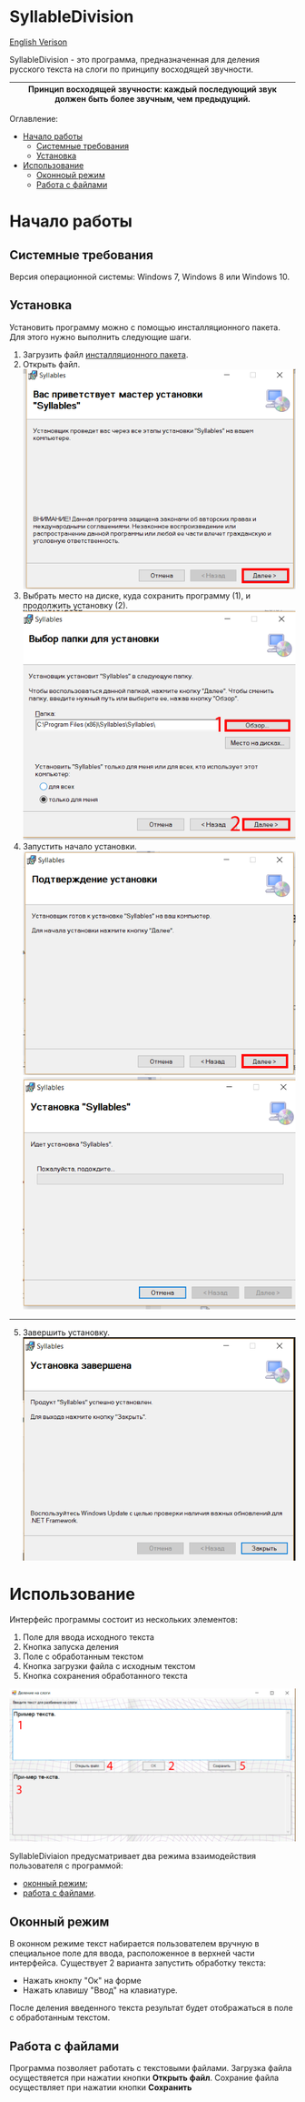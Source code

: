 # SyllableDivision

[English Verison](https://github.com/GurovaAnya/SyllableDivision/blob/master/README-en.md)

SyllableDivision - это программа, предназначенная для деления русского текста на слоги по принципу восходящей звучности.

| **Принцип восходящей звучности**: каждый последующий звук должен быть более звучным, чем предыдущий.|
|---|



Оглавление:
- [Начало работы](#начало-работы)
	- [Системные требования](#системные-требования)
	- [Установка](#установка)
- [Использование](#использование)
	- [Оконноый режим](#оконный-режим)
	- [Работа с файлами](#работа-с-файлами)
# Начало работы
## Системные требования
Версия операционной системы: Windows 7, Windows 8 или Windows 10.
## Установка
Установить программу можно с помощью инсталляционного пакета. Для этого нужно выполнить следующие шаги.
1. Загрузить файл [инсталляционного пакета](https://github.com/GurovaAnya/SyllableDivision/blob/master/SyllablesSetup.msi).
2. Открыть файл.
![Image](https://github.com/GurovaAnya/SyllableDivision/blob/master/images/installation1.png)
3. Выбрать место на диске, куда сохранить программу (1), и продолжить установку (2).
![Image](https://github.com/GurovaAnya/SyllableDivision/blob/master/images/installation2.png)
4. Запустить начало установки.
![Image](https://github.com/GurovaAnya/SyllableDivision/blob/master/images/installation3.png) ![Image](https://github.com/GurovaAnya/SyllableDivision/blob/master/images/installation4.png)
---
5. Завершить установку.
![Image](https://github.com/GurovaAnya/SyllableDivision/blob/master/images/installation5.png)
# Использование
Интерфейс программы состоит из нескольких элементов:
1. Поле для ввода исходного текста
2. Кнопка запуска деления
3. Поле с обработанным текстом
4. Кнопка загрузки файла с исходным текстом
5. Кнопка сохранения обработанного текста

![alt text](https://github.com/GurovaAnya/SyllableDivision/blob/master/images/window-mode.png "Оконный режим")

SyllableDiviaion предусматривает два режима взаимодействия пользователя с программой:
- [оконный режим](#оконный-режим);
- [работа с файлами](#работа-с-файлами).

## Оконный режим 
В оконном режиме текст набирается пользователем вручную в специальное поле для ввода, расположенное в верхней части интерфейса. 
Существует 2 варианта запустить обработку текста:
- Нажать кнокпу "Ок" на форме
- Нажать клавишу "Ввод" на клавиатуре.

После деления введенного текста результат будет отображаться в поле с обработанным текстом. 

## Работа с файлами
Программа позволяет работать с текстовыми файлами.
Загрузка файла осуществяется при нажатии кнопки **Открыть файл**.
Сохрание файла осуществляет при нажатии кнопки **Сохранить**

